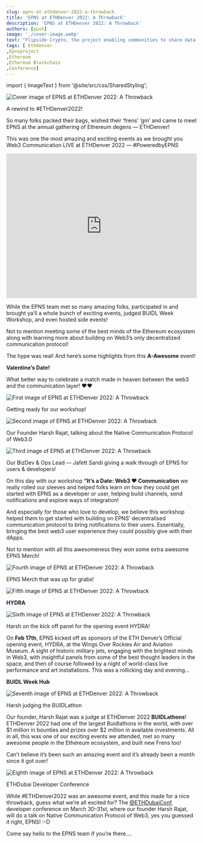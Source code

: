 ```yaml
---
slug: epns-at-ethdenver-2022-a-throwback
title: 'EPNS at ETHDenver 2022: A Throwback'
description: 'EPNS at ETHDenver 2022: A Throwback'
authors: [push]
image: './cover-image.webp'
text: "Flipside Crypto, the project enabling communities to share data-driven insights on blockchain projects, joins forces with EPNS to bring decentralized push notifications to its users. As such, users of the platform are poised to receive updates about everything Flipside Crypto right on their devices."
tags: [ Ethdenver
,Epnsproject
,Ethereum
,Ethereum Blockchain
,Conference]
---
```

import { ImageText } from '@site/src/css/SharedStyling';

![Cover image of EPNS at ETHDenver 2022: A Throwback](./cover-image.webp)

<!--truncate-->


A rewind to #ETHDenver2022!

So many folks packed their bags, wished their ‘frens’ ‘gm’ and came to meet EPNS at the annual gathering of Ethereum degens — ETHDenver!

This was one the most amazing and exciting events as we brought you Web3 Communication LIVE at ETHDenver 2022 — #PoweredbyEPNS

<iframe width="100%" height="382" style={{borderRadius: '32px'}} src="https://www.youtube.com/embed/Firk3_d46q8" title="EPNS at ETHDenver 2022" frameborder="0" allow="accelerometer; autoplay; clipboard-write; encrypted-media; gyroscope; picture-in-picture; web-share" allowfullscreen></iframe>

While the EPNS team met so many amazing folks, participated in and brought ya’ll a whole bunch of exciting events, judged BUIDL Week Workshop, and even hosted side events!

Not to mention meeting some of the best minds of the Ethereum ecosystem along with learning more about building on Web3’s only decentralized communication protocol!

The hype was real! And here’s some highlights from this **A-Awesome** event!

**Valentine’s Date!**

What better way to celebrate a match made in heaven between the web3 and the communication layer! ❤️❤️

![First image of EPNS at ETHDenver 2022: A Throwback](./image-1.webp)

<ImageText>Getting ready for our workshop!</ImageText>

![Second image of EPNS at ETHDenver 2022: A Throwback](./image-2.webp)

<ImageText>Our Founder Harsh Rajat, talking about the Native Communication Protocol of Web3.0</ImageText>

![Third image of EPNS at ETHDenver 2022: A Throwback](./image-3.webp)

<ImageText>Our BizDev & Ops Lead — Jafett Sandi giving a walk through of EPNS for users & developers!</ImageText>

On this day with our workshop **“It’s a Date: Web3 ❤️ Communication** we really rolled our sleeves and helped folks learn on how they could get started with EPNS as a developer or user, helping build channels, send notifications and explore ways of integration!

And especially for those who love to develop, we believe this workshop helped them to get started with building on EPNS’ decentralised communication protocol to bring notifications to their users. Essentially, bringing the best web3 user experience they could possibly give with their dApps.

Not to mention with all this awesomeness they won some extra awesome EPNS Merch!

![Fourth image of EPNS at ETHDenver 2022: A Throwback](./image-4.webp)

<ImageText>EPNS Merch that was up for grabs!</ImageText>

![Fifth image of EPNS at ETHDenver 2022: A Throwback](./image-5.webp)

**HYDRA**

![Sixth image of EPNS at ETHDenver 2022: A Throwback](./image-6.webp)

<ImageText>Harsh on the kick off panel for the opening event HYDRA!</ImageText>

On **Feb 17th**, EPNS kicked off as sponsors of the ETH Denver’s Official opening event, HYDRA, at the Wings Over Rockies Air and Aviation Museum. A sight of historic military jets, engaging with the brightest minds in Web3, with insightful panels from some of the best thought leaders in the space, and then of course followed by a night of world-class live performance and art installations. This was a rollicking day and evening…

**BUIDL Week Hub**

![Seventh image of EPNS at ETHDenver 2022: A Throwback](./image-7.webp)

<ImageText>Harsh judging the BUIDLathon</ImageText>

Our founder, Harsh Rajat was a judge at ETHDenver 2022 **BUIDLathons**! ETHDenver 2022 had one of the largest Buidlathons in the world, with over $1 million in bounties and prizes over $2 million in available investments. All in all, this was one of our exciting events we attended, met so many awesome people in the Ethereum ecosystem, and built new Frens too!

Can’t believe it’s been such an amazing event and it’s already been a month since it got over!

![Eighth image of EPNS at ETHDenver 2022: A Throwback](./image-8.webp)

<ImageText>ETHDubai Developer Conference</ImageText>

While #ETHDenver2022 was an awesome event, and this made for a nice throwback, guess what we’re all excited for? The [@ETHDubaiConf](https://twitter.com/ETHDubaiConf), developer conference on March 30–31st, where our founder Harsh Rajat, will do a talk on Native Communication Protocol of Web3, yes you guessed it right, EPNS! :-D

Come say hello to the EPNS team if you’re there….
